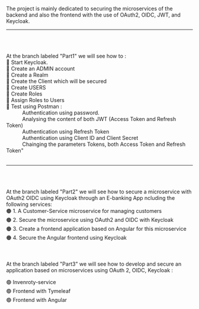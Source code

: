 The project is mainly dedicated to securing the microservices of the backend and also the frontend with the use of OAuth2, OIDC, JWT, and Keycloak.<br>

<hr>
<br><br>

At the  branch labeled "Part1" we will see how to :<br>
🔵 Start Keycloak.<br>
🔵 Create an ADMIN account<br>
🔵 Create a Realm<br>
🔵 Create the Client which will be secured<br>
🔵 Create USERS<br>
🔵 Create Roles<br>
🔵 Assign Roles to Users<br>
🔵 Test using Postman :<br>
&nbsp;&nbsp;&nbsp;&nbsp;&nbsp;&nbsp;&nbsp;&nbsp;&nbsp;&nbsp; Authentication using password.<br>
&nbsp;&nbsp;&nbsp;&nbsp;&nbsp;&nbsp;&nbsp;&nbsp;&nbsp;&nbsp; Analysing the content of both JWT (Access Token and Refresh Token)<br>
&nbsp;&nbsp;&nbsp;&nbsp;&nbsp;&nbsp;&nbsp;&nbsp;&nbsp;&nbsp; Authentication using Refresh Token<br>
&nbsp;&nbsp;&nbsp;&nbsp;&nbsp;&nbsp;&nbsp;&nbsp;&nbsp;&nbsp; Authentication using Client ID and Client Secret<br>
&nbsp;&nbsp;&nbsp;&nbsp;&nbsp;&nbsp;&nbsp;&nbsp;&nbsp;&nbsp; Chainging the parameters Tokens, both Access Token and Refresh Token"<br>
<br>
<hr>
<br><br>

At the  branch labeled "Part2" we will see how to secure a microservice with OAuth2 OIDC using Keycloak through an E-banking App ncluding the following services:<br>
🟠 1. A Customer-Service microservice for managing customers<br>
🟠 2. Secure the microservice using OAuth2 and OIDC with Keycloak<br>
🟠 3. Create a frontend application based on Angular for this microservice<br>
🟠 4. Secure the Angular frontend using Keycloak<br>


<br><br>
At the  branch labeled "Part3" we will see how to develop and secure an application based on microservices using OAuth 2, OIDC, Keycloak : <br>

🟢 Invenroty-service <br>
🟢 Frontend with Tymeleaf<br>
🟢 Frontend with Angular<br>

